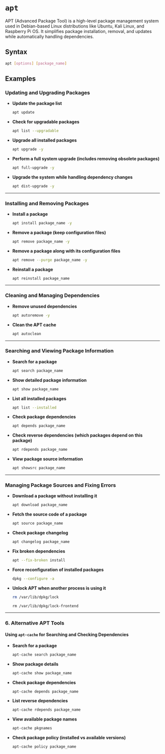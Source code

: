 # `apt`  
APT (Advanced Package Tool) is a high-level package management system used in Debian-based Linux distributions like Ubuntu, Kali Linux, and Raspberry Pi OS. It simplifies package installation, removal, and updates while automatically handling dependencies.  


## **Syntax**  
```bash
apt [options] [package_name]
```


## **Examples**  

### **Updating and Upgrading Packages**  

- **Update the package list**  
  ```bash
  apt update
  ```

- **Check for upgradable packages**  
  ```bash
  apt list --upgradable
  ```

- **Upgrade all installed packages**  
  ```bash
  apt upgrade -y
  ```

- **Perform a full system upgrade (includes removing obsolete packages)**  
  ```bash
  apt full-upgrade -y
  ```

- **Upgrade the system while handling dependency changes**  
  ```bash
  apt dist-upgrade -y
  ```

---

### **Installing and Removing Packages**  

- **Install a package**  
  ```bash
  apt install package_name -y
  ```

- **Remove a package (keep configuration files)**  
  ```bash
  apt remove package_name -y
  ```

- **Remove a package along with its configuration files**  
  ```bash
  apt remove --purge package_name -y
  ```

- **Reinstall a package**  
  ```bash
  apt reinstall package_name
  ```

---

### **Cleaning and Managing Dependencies**  

- **Remove unused dependencies**  
  ```bash
  apt autoremove -y
  ```

- **Clean the APT cache**  
  ```bash
  apt autoclean
  ```

---

### **Searching and Viewing Package Information**  

- **Search for a package**  
  ```bash
  apt search package_name
  ```

- **Show detailed package information**  
  ```bash
  apt show package_name
  ```

- **List all installed packages**  
  ```bash
  apt list --installed
  ```

- **Check package dependencies**  
  ```bash
  apt depends package_name
  ```

- **Check reverse dependencies (which packages depend on this package)**  
  ```bash
  apt rdepends package_name
  ```

- **View package source information**  
  ```bash
  apt showsrc package_name
  ```

---

### **Managing Package Sources and Fixing Errors**  

- **Download a package without installing it**  
  ```bash
  apt download package_name
  ```

- **Fetch the source code of a package**  
  ```bash
  apt source package_name
  ```

- **Check package changelog**  
  ```bash
  apt changelog package_name
  ```

- **Fix broken dependencies**  
  ```bash
  apt --fix-broken install
  ```

- **Force reconfiguration of installed packages**  
  ```bash
  dpkg --configure -a
  ```

- **Unlock APT when another process is using it**  
  ```bash
  rm /var/lib/dpkg/lock
  ```
  ```
  rm /var/lib/dpkg/lock-frontend
  ```

---

### **6. Alternative APT Tools**  

#### **Using `apt-cache` for Searching and Checking Dependencies**  

- **Search for a package**  
  ```bash
  apt-cache search package_name
  ```

- **Show package details**  
  ```bash
  apt-cache show package_name
  ```

- **Check package dependencies**  
  ```bash
  apt-cache depends package_name
  ```

- **List reverse dependencies**  
  ```bash
  apt-cache rdepends package_name
  ```

- **View available package names**  
  ```bash
  apt-cache pkgnames
  ```

- **Check package policy (installed vs available versions)**  
  ```bash
  apt-cache policy package_name
  ```